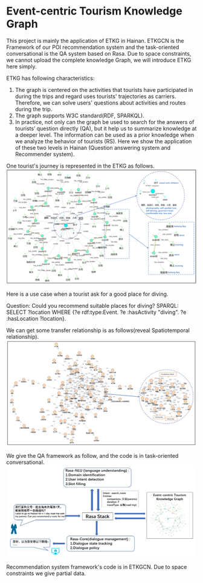 # Event-centric Tourism Knowledge Graph
This project is mainly the application of ETKG in Hainan. ETKGCN is the Framework of our POI recommendation system and the task-oriented conversational is the QA system based on Rasa. Due to space constraints, we cannot upload the complete knowledge Graph, we will introduce ETKG here simply.

ETKG has following characteristics:
1. The graph is centered on the activities that tourists have participated in during the trips and regard uses tourists' trajectories as carriers. Therefore, we can solve users' questions about activities and routes during the trip.
2. The graph supports W3C standard(RDF, SPARKQL).
3. In practice, not only can the graph be used to search for the answers of tourists’ question directly (QA), but it help us to summarize knowledge at a deeper level. The information can be used as a prior knowledge when we analyze the behavior of tourists (RS). Here we show the application of these two levels in Hainan (Question answering system and Recommender system).

One tourist's journey is represented in the ETKG as follows.
![image](https://github.com/xcwujie123/Hainan_KG/blob/master/fig5.png)

Here is a use case when a tourist ask for a good place for diving.

Question: Could you recommend suitable places for diving?
SPARQL: SELECT ?location WHERE {?e rdf:type:Event. ?e :hasActivity "diving". ?e :hasLocation ?location}.

We can get some transfer relationship is as follows(reveal Spatiotemporal relationship).
![image](https://github.com/xcwujie123/Hainan_KG/blob/master/fig6.png)

We give the QA framework as follow, and the code is in task-oriented conversational.
![image](https://github.com/xcwujie123/Hainan_KG/blob/master/fig7.png)

Recommendation system framework's code is in ETKGCN. Due to space constraints we give partial data. 
